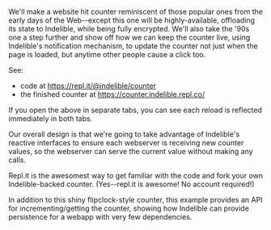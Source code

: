 
We'll make a website hit counter reminiscent of those popular ones from the early days of the Web--except this one will be highly-available, offloading its state to Indelible, while being fully encrypted.  We'll also take the '90s one a step further and show off how we can keep the counter live, using Indelible's notification mechanism, to update the counter not just when the page is loaded, but anytime other people cause a click too.

See:

* code at https://repl.it/@indelible/counter
* the finished counter at https://counter.indelible.repl.co/ 

If you open the above in separate tabs, you can see each reload is reflected immediately in both tabs.

Our overall design is that we're going to take advantage of Indelible's reactive interfaces to ensure each webserver is receiving new counter values, so the webserver can serve the current value without making any calls.

Repl.it is the awesomest way to get familiar with the code and fork your own Indelible-backed counter.  (Yes--repl.it is awesome!  No account required!)

In addition to this shiny flipclock-style counter, this example provides an API for incrementing/getting the counter, showing how Indelible can provide persistence for a webapp with very few dependencies.

